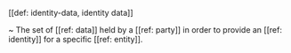 [[def: identity-data, identity data]]

~ The set of [[ref: data]] held by a [[ref: party]] in order to provide an [[ref: identity]] for a specific [[ref: entity]].
